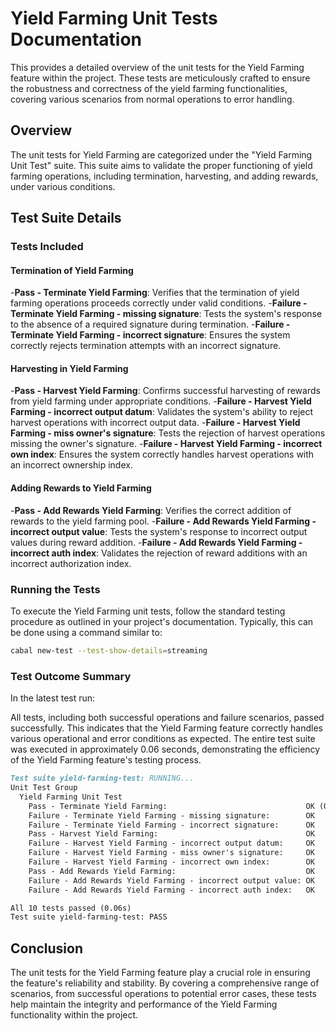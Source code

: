 # Yield Farming Unit Tests Documentation

This provides a detailed overview of the unit tests for the Yield Farming feature within the project. These tests are meticulously crafted to ensure the robustness and correctness of the yield farming functionalities, covering various scenarios from normal operations to error handling.

## Overview

The unit tests for Yield Farming are categorized under the "Yield Farming Unit Test" suite. This suite aims to validate the proper functioning of yield farming operations, including termination, harvesting, and adding rewards, under various conditions.

## Test Suite Details

### Tests Included

#### Termination of Yield Farming

-**Pass - Terminate Yield Farming**: Verifies that the termination of yield farming operations proceeds correctly under valid conditions.
-**Failure - Terminate Yield Farming - missing signature**: Tests the system's response to the absence of a required signature during termination.
-**Failure - Terminate Yield Farming - incorrect signature**: Ensures the system correctly rejects termination attempts with an incorrect signature.

#### Harvesting in Yield Farming

-**Pass - Harvest Yield Farming**: Confirms successful harvesting of rewards from yield farming under appropriate conditions.
-**Failure - Harvest Yield Farming - incorrect output datum**: Validates the system's ability to reject harvest operations with incorrect output data.
-**Failure - Harvest Yield Farming - miss owner's signature**: Tests the rejection of harvest operations missing the owner's signature.
-**Failure - Harvest Yield Farming - incorrect own index**: Ensures the system correctly handles harvest operations with an incorrect ownership index.

#### Adding Rewards to Yield Farming

-**Pass - Add Rewards Yield Farming**: Verifies the correct addition of rewards to the yield farming pool.
-**Failure - Add Rewards Yield Farming - incorrect output value**: Tests the system's response to incorrect output values during reward addition.
-**Failure - Add Rewards Yield Farming - incorrect auth index**: Validates the rejection of reward additions with an incorrect authorization index.

### Running the Tests

To execute the Yield Farming unit tests, follow the standard testing procedure as outlined in your project's documentation. Typically, this can be done using a command similar to:

```sh
cabal new-test --test-show-details=streaming
```

### Test Outcome Summary

In the latest test run:

All tests, including both successful operations and failure scenarios, passed successfully. This indicates that the Yield Farming feature correctly handles various operational and error conditions as expected.
The entire test suite was executed in approximately 0.06 seconds, demonstrating the efficiency of the Yield Farming feature's testing process.

```markdown
Test suite yield-farming-test: RUNNING...
Unit Test Group
  Yield Farming Unit Test
    Pass - Terminate Yield Farming:                               OK (0.05s)
    Failure - Terminate Yield Farming - missing signature:        OK
    Failure - Terminate Yield Farming - incorrect signature:      OK
    Pass - Harvest Yield Farming:                                 OK
    Failure - Harvest Yield Farming - incorrect output datum:     OK
    Failure - Harvest Yield Farming - miss owner's signature:     OK
    Failure - Harvest Yield Farming - incorrect own index:        OK
    Pass - Add Rewards Yield Farming:                             OK
    Failure - Add Rewards Yield Farming - incorrect output value: OK
    Failure - Add Rewards Yield Farming - incorrect auth index:   OK

All 10 tests passed (0.06s)
Test suite yield-farming-test: PASS
```

## Conclusion

The unit tests for the Yield Farming feature play a crucial role in ensuring the feature's reliability and stability. By covering a comprehensive range of scenarios, from successful operations to potential error cases, these tests help maintain the integrity and performance of the Yield Farming functionality within the project.
